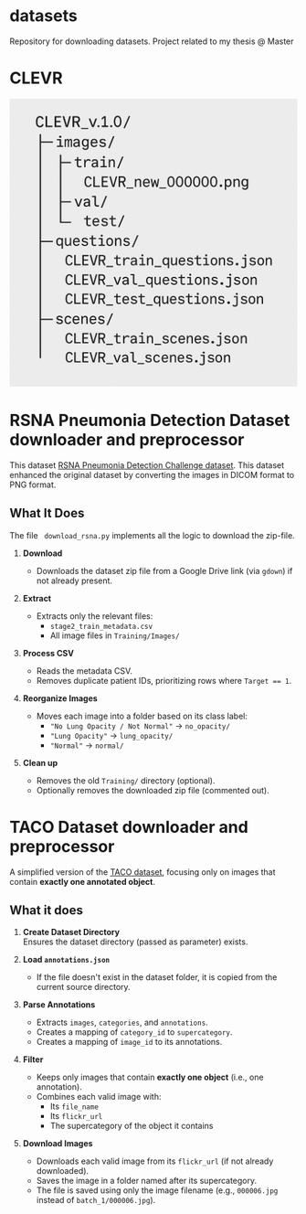 # datasets
Repository for downloading datasets. Project related to my thesis @ Master

# CLEVR 

![alt text](clevr-dataset.png)


# RSNA Pneumonia Detection Dataset downloader and preprocessor

This dataset [RSNA Pneumonia Detection Challenge dataset](https://www.kaggle.com/datasets/iamtapendu/rsna-pneumonia-processed-dataset). This dataset enhanced the original dataset by converting the images in DICOM format to PNG format.

## What It Does

The file ``` download_rsna.py``` implements all the logic to download the zip-file.
1. **Download**
   - Downloads the dataset zip file from a Google Drive link (via `gdown`) if not already present.

2. **Extract**
   - Extracts only the relevant files:
     - `stage2_train_metadata.csv`
     - All image files in `Training/Images/`

3. **Process CSV**
   - Reads the metadata CSV.
   - Removes duplicate patient IDs, prioritizing rows where `Target == 1`.

4. **Reorganize Images**
   - Moves each image into a folder based on its class label:
     - `"No Lung Opacity / Not Normal"` → `no_opacity/`
     - `"Lung Opacity"` → `lung_opacity/`
     - `"Normal"` → `normal/`

5. **Clean up**
   - Removes the old `Training/` directory (optional).
   - Optionally removes the downloaded zip file (commented out).



# TACO Dataset downloader and preprocessor

A simplified version of the [TACO dataset](http://tacodataset.org/), focusing only on images that contain **exactly one annotated object**.

## What it does

1. **Create Dataset Directory**  
   Ensures the dataset directory (passed as parameter) exists.

2. **Load `annotations.json`**
   - If the file doesn't exist in the dataset folder, it is copied from the current source directory.

3. **Parse Annotations**
   - Extracts `images`, `categories`, and `annotations`.
   - Creates a mapping of `category_id` to `supercategory`.
   - Creates a mapping of `image_id` to its annotations.

4. **Filter**
   - Keeps only images that contain **exactly one object** (i.e., one annotation).
   - Combines each valid image with:
     - Its `file_name`
     - Its `flickr_url`
     - The supercategory of the object it contains

5. **Download Images**
   - Downloads each valid image from its `flickr_url` (if not already downloaded).
   - Saves the image in a folder named after its supercategory.
   - The file is saved using only the image filename (e.g., `000006.jpg` instead of `batch_1/000006.jpg`).



